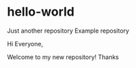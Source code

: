 # hello-world
Just another repository 
Example repository

Hi Everyone,

Welcome to my new repository!
Thanks
